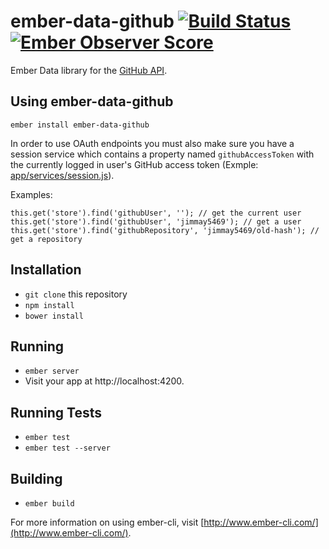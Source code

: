 # ember-data-github [![Build Status](https://travis-ci.org/jimmay5469/ember-data-github.svg?branch=master)](https://travis-ci.org/jimmay5469/ember-data-github) [![Ember Observer Score](http://emberobserver.com/badges/ember-data-github.svg)](http://emberobserver.com/addons/ember-data-github)

Ember Data library for the [GitHub API](https://developer.github.com/v3/).

## Using ember-data-github

```
ember install ember-data-github
```

In order to use OAuth endpoints you must also make sure you have a session service which contains a property named `githubAccessToken` with the currently logged in user's GitHub access token (Exmple: [app/services/session.js](https://github.com/jimmay5469/old-hash/blob/master/app/services/session.js)).

Examples:
```
this.get('store').find('githubUser', ''); // get the current user
this.get('store').find('githubUser', 'jimmay5469'); // get a user
this.get('store').find('githubRepository', 'jimmay5469/old-hash'); // get a repository
```

## Installation

* `git clone` this repository
* `npm install`
* `bower install`

## Running

* `ember server`
* Visit your app at http://localhost:4200.

## Running Tests

* `ember test`
* `ember test --server`

## Building

* `ember build`

For more information on using ember-cli, visit [http://www.ember-cli.com/](http://www.ember-cli.com/).
